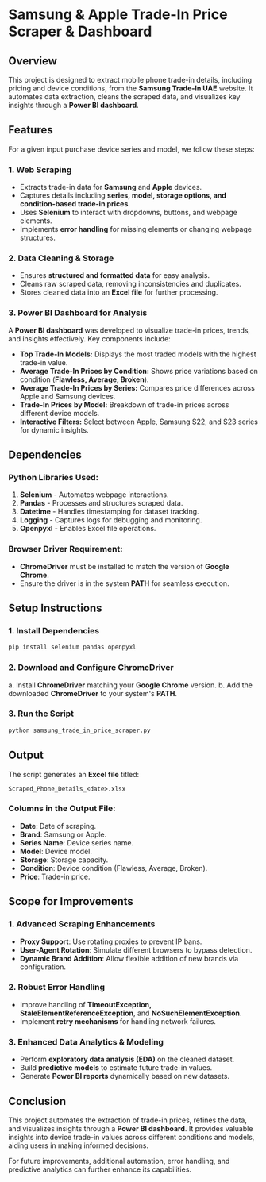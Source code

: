 # Samsung & Apple Trade-In Price Scraper & Dashboard

## Overview
This project is designed to extract mobile phone trade-in details, including pricing and device conditions, from the **Samsung Trade-In UAE** website. It automates data extraction, cleans the scraped data, and visualizes key insights through a **Power BI dashboard**.

## Features
For a given input purchase device series and model, we follow these steps:

### **1. Web Scraping**
- Extracts trade-in data for **Samsung** and **Apple** devices.
- Captures details including **series, model, storage options, and condition-based trade-in prices**.
- Uses **Selenium** to interact with dropdowns, buttons, and webpage elements.
- Implements **error handling** for missing elements or changing webpage structures.

### **2. Data Cleaning & Storage**
- Ensures **structured and formatted data** for easy analysis.
- Cleans raw scraped data, removing inconsistencies and duplicates.
- Stores cleaned data into an **Excel file** for further processing.

### **3. Power BI Dashboard for Analysis**
A **Power BI dashboard** was developed to visualize trade-in prices, trends, and insights effectively. Key components include:
- **Top Trade-In Models:** Displays the most traded models with the highest trade-in value.
- **Average Trade-In Prices by Condition:** Shows price variations based on condition (**Flawless, Average, Broken**).
- **Average Trade-In Prices by Series:** Compares price differences across Apple and Samsung devices.
- **Trade-In Prices by Model:** Breakdown of trade-in prices across different device models.
- **Interactive Filters:** Select between Apple, Samsung S22, and S23 series for dynamic insights.

## Dependencies
### **Python Libraries Used:**
1. **Selenium** - Automates webpage interactions.
2. **Pandas** - Processes and structures scraped data.
3. **Datetime** - Handles timestamping for dataset tracking.
4. **Logging** - Captures logs for debugging and monitoring.
5. **Openpyxl** - Enables Excel file operations.

### **Browser Driver Requirement:**
- **ChromeDriver** must be installed to match the version of **Google Chrome**.
- Ensure the driver is in the system **PATH** for seamless execution.

## Setup Instructions
### **1. Install Dependencies**
```sh
pip install selenium pandas openpyxl
```

### **2. Download and Configure ChromeDriver**
a. Install **ChromeDriver** matching your **Google Chrome** version.
b. Add the downloaded **ChromeDriver** to your system's **PATH**.

### **3. Run the Script**
```sh
python samsung_trade_in_price_scraper.py
```

## Output
The script generates an **Excel file** titled:
```
Scraped_Phone_Details_<date>.xlsx
```

### **Columns in the Output File:**
- **Date**: Date of scraping.
- **Brand**: Samsung or Apple.
- **Series Name**: Device series name.
- **Model**: Device model.
- **Storage**: Storage capacity.
- **Condition**: Device condition (Flawless, Average, Broken).
- **Price**: Trade-in price.

## Scope for Improvements
### **1. Advanced Scraping Enhancements**
- **Proxy Support**: Use rotating proxies to prevent IP bans.
- **User-Agent Rotation**: Simulate different browsers to bypass detection.
- **Dynamic Brand Addition**: Allow flexible addition of new brands via configuration.

### **2. Robust Error Handling**
- Improve handling of **TimeoutException, StaleElementReferenceException**, and **NoSuchElementException**.
- Implement **retry mechanisms** for handling network failures.

### **3. Enhanced Data Analytics & Modeling**
- Perform **exploratory data analysis (EDA)** on the cleaned dataset.
- Build **predictive models** to estimate future trade-in values.
- Generate **Power BI reports** dynamically based on new datasets.

## Conclusion
This project automates the extraction of trade-in prices, refines the data, and visualizes insights through a **Power BI dashboard**. It provides valuable insights into device trade-in values across different conditions and models, aiding users in making informed decisions.

For future improvements, additional automation, error handling, and predictive analytics can further enhance its capabilities.


